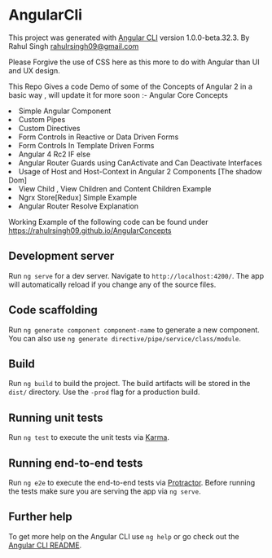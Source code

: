 # AngularCli

This project was generated with [Angular CLI](https://github.com/angular/angular-cli) version 1.0.0-beta.32.3.
By Rahul Singh <rahulrsingh09@gmail.com>

Please Forgive the use of CSS here as this more to do with Angular than UI and UX design.

This Repo Gives a code Demo of some of the Concepts of Angular 2 in a basic way , will update it for more soon :- 
Angular Core Concepts

<li>Simple Angular  Component</li>
<li>Custom Pipes</li>
<li>Custom Directives</li>
<li>Form Controls in Reactive or Data Driven Forms </li>
<li>Form Controls In Template Driven Forms</li>
<li>Angular 4 Rc2 IF else</li>
<li>Angular Router Guards using CanActivate and Can Deactivate Interfaces</li>
<li>Usage of Host and Host-Context in Angular 2 Components [The shadow Dom]</li>
<li>View Child , View Children and Content Children Example</li>
<li>Ngrx Store[Redux] Simple Example</li>
<li>Angular Router Resolve Explanation</li>


Working Example of the following code can be found under 
https://rahulrsingh09.github.io/AngularConcepts


## Development server
Run `ng serve` for a dev server. Navigate to `http://localhost:4200/`. The app will automatically reload if you change any of the source files.

## Code scaffolding

Run `ng generate component component-name` to generate a new component. You can also use `ng generate directive/pipe/service/class/module`.

## Build

Run `ng build` to build the project. The build artifacts will be stored in the `dist/` directory. Use the `-prod` flag for a production build.

## Running unit tests

Run `ng test` to execute the unit tests via [Karma](https://karma-runner.github.io).

## Running end-to-end tests

Run `ng e2e` to execute the end-to-end tests via [Protractor](http://www.protractortest.org/).
Before running the tests make sure you are serving the app via `ng serve`.

## Further help

To get more help on the Angular CLI use `ng help` or go check out the [Angular CLI README](https://github.com/angular/angular-cli/blob/master/README.md).

